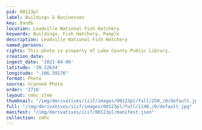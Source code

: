 ```yaml
---
pid: 00123pl
label: Buildings & Businesses
key: bandb
location: Leadville National Fish Hatchery
keywords: Buildings, Fish Hatchery, People
description: Leadville National Fish Hatchery
named_persons: 
rights: This photo is property of Lake County Public Library.
creation_date: 
ingest_date: '2021-04-06'
latitude: '39.22634'
longitude: "-106.39176"
format: Photo
source: Scanned Photo
order: '2716'
layout: cmhc_item
thumbnail: "/img/derivatives/iiif/images/00123pl/full/250,/0/default.jpg"
full: "/img/derivatives/iiif/images/00123pl/full/1140,/0/default.jpg"
manifest: "/img/derivatives/iiif/00123pl/manifest.json"
collection: cmhc
---
```

